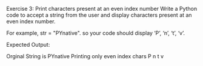 Exercise 3: Print characters present at an even index number
Write a Python code to accept a string from the user and display characters present at an even index number.

For example, str = "PYnative". so your code should display ‘P’, ‘n’, ‘t’, ‘v’.

Expected Output:

Orginal String is  PYnative
Printing only even index chars
P
n
t
v